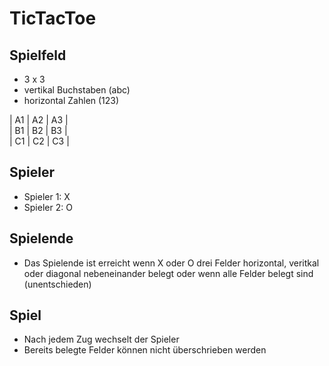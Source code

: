 # TicTacToe

## Spielfeld
- 3 x 3
- vertikal Buchstaben (abc)
- horizontal Zahlen (123)  

| A1 | A2 | A3 |  
| B1 | B2 | B3 |  
| C1 | C2 | C3 |


## Spieler
- Spieler 1: X
- Spieler 2: O

## Spielende
- Das Spielende ist erreicht wenn X oder O drei Felder horizontal, veritkal oder diagonal nebeneinander belegt oder wenn alle Felder belegt sind (unentschieden)

## Spiel
- Nach jedem Zug wechselt der Spieler
- Bereits belegte Felder können nicht überschrieben werden